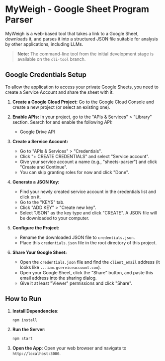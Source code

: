 # MyWeigh - Google Sheet Program Parser

MyWeigh is a web-based tool that takes a link to a Google Sheet, downloads it, and parses it into a structured JSON file suitable for analysis by other applications, including LLMs.

> **Note:** The command-line tool from the initial development stage is available on the `cli-tool` branch.

## Google Credentials Setup

To allow the application to access your private Google Sheets, you need to create a Service Account and share the sheet with it.

1.  **Create a Google Cloud Project:** Go to the Google Cloud Console and create a new project (or select an existing one).

2.  **Enable APIs:** In your project, go to the "APIs & Services" > "Library" section. Search for and enable the following API:
    *   Google Drive API

3.  **Create a Service Account:**
    *   Go to "APIs & Services" > "Credentials".
    *   Click "+ CREATE CREDENTIALS" and select "Service account".
    *   Give your service account a name (e.g., "sheets-parser") and click "Create and Continue".
    *   You can skip granting roles for now and click "Done".

4.  **Generate a JSON Key:**
    *   Find your newly created service account in the credentials list and click on it.
    *   Go to the "KEYS" tab.
    *   Click "ADD KEY" > "Create new key".
    *   Select "JSON" as the key type and click "CREATE". A JSON file will be downloaded to your computer.

5.  **Configure the Project:**
    *   Rename the downloaded JSON file to `credentials.json`.
    *   Place this `credentials.json` file in the root directory of this project.

6.  **Share Your Google Sheet:**
    *   Open the `credentials.json` file and find the `client_email` address (it looks like `...iam.gserviceaccount.com`).
    *   Open your Google Sheet, click the "Share" button, and paste this email address into the sharing dialog.
    *   Give it at least "Viewer" permissions and click "Share".

## How to Run

1.  **Install Dependencies**:
    ```bash
    npm install
    ```
2.  **Run the Server**:
    ```bash
    npm start
    ```
3.  **Open the App**: Open your web browser and navigate to `http://localhost:3000`.